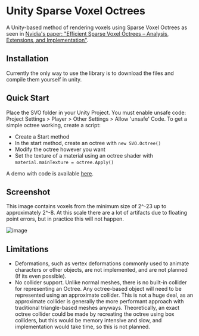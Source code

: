 # Unity Sparse Voxel Octrees

A Unity-based method of rendering voxels using Sparse Voxel Octrees as seen in [Nvidia's paper: "Efficient Sparse Voxel Octrees – Analysis, Extensions, and Implementation"](https://www.nvidia.com/docs/IO/88972/nvr-2010-001.pdf).

## Installation

Currently the only way to use the library is to download the files and compile them yourself in unity.

## Quick Start

Place the SVO folder in your Unity Project. You must enable unsafe code: Project Settings > Player > Other Settings > Allow 'unsafe' Code.
To get a simple octree working, create a script:
- Create a Start method
- In the start method, create an octree with `new SVO.Octree()`
- Modify the octree however you want
- Set the texture of a material using an octree shader with `material.mainTexture = octree.Apply()`

A demo with code is available [here](https://github.com/BudgetToaster/unity-svo-demo).

## Screenshot

This image contains voxels from the minimum size of 2^-23 up to approximately 2^-8. At this scale there are a lot of artifacts due to floating point errors, but in practice this will not happen.

![image](https://user-images.githubusercontent.com/28935064/132603244-ad48f9f3-82f7-41aa-afe5-546eeec427d0.png)

## Limitations

- Deformations, such as vertex deformations commonly used to animate characters or other objects, are not implemented, and are not planned (If its even possible).
- No collider support. Unlike normal meshes, there is no built-in collider for representing an Octree. Any octree-based object will need to be represented using an approximate collider. This is not a huge deal, as an approximate collider is generally the more performant approach with traditional triangle-based meshes anyways. Theoretically, an exact octree collider could be made by recreating the octree using box colliders, but this would be memory intensive and slow, and implementation would take time, so this is not planned.
